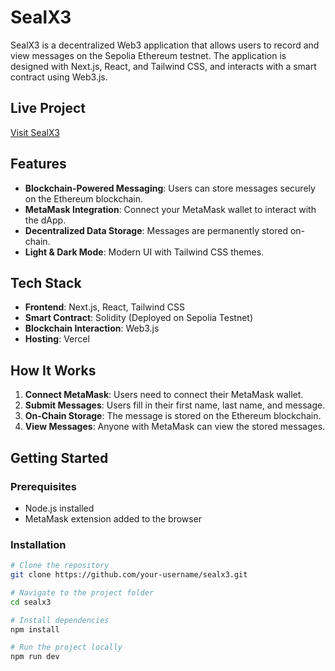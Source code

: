 # SealX3

SealX3 is a decentralized Web3 application that allows users to record and view messages on the Sepolia Ethereum testnet. The application is designed with Next.js, React, and Tailwind CSS, and interacts with a smart contract using Web3.js.

## Live Project
[Visit SealX3](https://seal-x3.vercel.app)

## Features
- **Blockchain-Powered Messaging**: Users can store messages securely on the Ethereum blockchain.
- **MetaMask Integration**: Connect your MetaMask wallet to interact with the dApp.
- **Decentralized Data Storage**: Messages are permanently stored on-chain.
- **Light & Dark Mode**: Modern UI with Tailwind CSS themes.

## Tech Stack
- **Frontend**: Next.js, React, Tailwind CSS
- **Smart Contract**: Solidity (Deployed on Sepolia Testnet)
- **Blockchain Interaction**: Web3.js
- **Hosting**: Vercel

## How It Works
1. **Connect MetaMask**: Users need to connect their MetaMask wallet.
2. **Submit Messages**: Users fill in their first name, last name, and message.
3. **On-Chain Storage**: The message is stored on the Ethereum blockchain.
4. **View Messages**: Anyone with MetaMask can view the stored messages.

## Getting Started
### Prerequisites
- Node.js installed
- MetaMask extension added to the browser

### Installation
```bash
# Clone the repository
git clone https://github.com/your-username/sealx3.git

# Navigate to the project folder
cd sealx3

# Install dependencies
npm install

# Run the project locally
npm run dev
```


